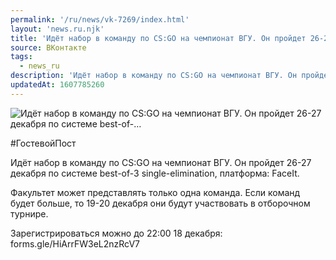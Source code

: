 ```yaml
---
permalink: '/ru/news/vk-7269/index.html'
layout: 'news.ru.njk'
title: 'Идёт набор в команду по CS:GO на чемпионат ВГУ. Он пройдет 26-27 декабря по системе best-of-'
source: ВКонтакте
tags:
  - news_ru
description: 'Идёт набор в команду по CS:GO на чемпионат ВГУ. Он пройдет 26-27 декабря по системе best-of-…'
updatedAt: 1607785260
---
```

![Идёт набор в команду по CS:GO на чемпионат ВГУ. Он пройдет 26-27 декабря по системе best-of-…](https://sun9-17.userapi.com/impg/vPKrYhUQQrBFCveV04ILQbU07pR48Mtx2BObKQ/OtodTOo7rFA.jpg?size=1280x852&quality=96&proxy=1&sign=025d4e74aaa302d6f927717659f764b1&c_uniq_tag=RuXuujQDr78zxifAQTd8-1DacWzynSkqFWNULih2rbA&type=album)

#ГостевойПост

Идёт набор в команду по CS:GO на чемпионат ВГУ. Он пройдет 26-27 декабря по системе best-of-3 single-elimination, платформа: FaceIt.

Факультет может представлять только одна команда. Если команд будет больше, то 19-20 декабря они будут участвовать в отборочном турнире.

Зарегистрироваться можно до 22:00 18 декабря: forms.gle/HiArrFW3eL2nzRcV7
